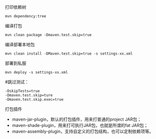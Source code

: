 打印依赖树

```
mvn dependency:tree
```

编译打包

```
mvn clean package -Dmaven.test.skip=true
```

编译部署本地包

```
mvn clean install -DMaven.test.skip=true -s settings-xx.xml
```

部署到私服

```
mvn deploy -s settings-xx.xml
```

#跳过测试：

```
-DskipTests=true
-Dmaven.test.skip=ture
-Dmaven.test.skip.exec=true
```



 打包插件

- maven-jar-plugin，默认的打包插件，用来打普通的project JAR包；
- maven-shade-plugin，用来打可执行JAR包，也就是所谓的fat JAR包；
- maven-assembly-plugin，支持自定义的打包结构，也可以定制依赖项等。





